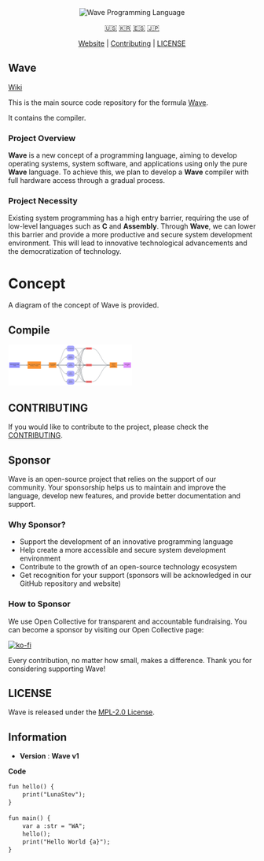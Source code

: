 <div align="center">
  <picture>
    <img alt="Wave Programming Language"
         src="https://wave-lang.dev/assets/img/features/wave.png"
         width="50%">
  </picture>

[🇺🇸][ENGLISH] [🇰🇷][KOREAN] [🇪🇸][SPANISH] [🇯🇵][JAPANESE]

[Website][Wave] | [Contributing] | [LICENSE]

</div>

[Wave]: https://www.wave-lang.dev
[Contributing]: CONTRIBUTING.md
[LICENSE]: LICENSE

[KOREAN]: .github/readme/KOREAN.md
[ENGLISH]: README.md
[SPANISH]: .github/readme/SPANISH.md
[JAPANESE]: .github/readme/JAPANESE.md

## Wave

[Wiki](https://github.com/LunaStev/Wave/wiki)

This is the main source code repository for the formula [Wave].

It contains the compiler.

### Project Overview

**Wave** is a new concept of a programming language, aiming to develop operating systems, system software, and applications using only the pure **Wave** language.
To achieve this, we plan to develop a **Wave** compiler with full hardware access through a gradual process.

### Project Necessity

Existing system programming has a high entry barrier, requiring the use of low-level languages such as **C** and **Assembly**.
Through **Wave**, we can lower this barrier and provide a more productive and secure system development environment.
This will lead to innovative technological advancements and the democratization of technology.

# Concept
A diagram of the concept of Wave is provided.
## Compile
<picture>
    <img alt="Wave Programming Language"
         src=".github/scalability1.svg"
         width="50%">
  </picture>

## CONTRIBUTING

If you would like to contribute to the project, please check the [CONTRIBUTING](https://github.com/LunaStev/Wave/wiki/Contributing).

## Sponsor

Wave is an open-source project that relies on the support of our community. Your sponsorship helps us to maintain and improve the language, develop new features, and provide better documentation and support.

### Why Sponsor?

- Support the development of an innovative programming language
- Help create a more accessible and secure system development environment
- Contribute to the growth of an open-source technology ecosystem
- Get recognition for your support (sponsors will be acknowledged in our GitHub repository and website)

### How to Sponsor

We use Open Collective for transparent and accountable fundraising. You can become a sponsor by visiting our Open Collective page:

[![ko-fi](https://ko-fi.com/img/githubbutton_sm.svg)](https://ko-fi.com/X8X311B3SX)

Every contribution, no matter how small, makes a difference. Thank you for considering supporting Wave!

## LICENSE

Wave is released under the [MPL-2.0 License](LICENSE).

## Information

- **Version** : **Wave v1**

**Code**

```wave
fun hello() {
    print("LunaStev");
}

fun main() {
    var a :str = "WA";
    hello();
    print("Hello World {a}");
}
```
